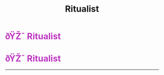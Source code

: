 ﻿---
lang: en-US
title: Ritualist
prev: CovenLeader
next: 
---
# <font color="#bd35c2">ðŸŽ¯ <b>Ritualist</b></font> <Badge text="Power" type="tip" vertical="middle"/>
# <font color="#bd35c2">ðŸŽ¯ <b>Ritualist</b></font> <Badge text="Power" type="tip" vertical="middle"/>
---


